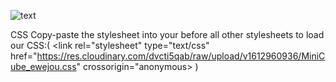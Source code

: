                                                                                                                               
![text](https://uupload.ir/files/54qv_random-cubes_still_2x.jpeg)
<!---->
CSS
Copy-paste the stylesheet <link> into your <head> before all other stylesheets to load our CSS:( <link rel="stylesheet" type="text/css" href="https://res.cloudinary.com/dvcti5qab/raw/upload/v1612960936/MiniCube_ewejou.css" crossorigin="anonymous> )
       
